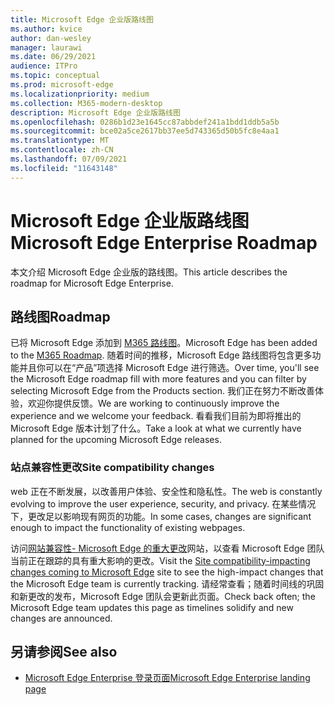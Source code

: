 ```yaml
---
title: Microsoft Edge 企业版路线图
ms.author: kvice
author: dan-wesley
manager: laurawi
ms.date: 06/29/2021
audience: ITPro
ms.topic: conceptual
ms.prod: microsoft-edge
ms.localizationpriority: medium
ms.collection: M365-modern-desktop
description: Microsoft Edge 企业版路线图
ms.openlocfilehash: 0286b1d23e1645cc87abbdef241a1bdd1ddb5a5b
ms.sourcegitcommit: bce02a5ce2617bb37ee5d743365d50b5fc8e4aa1
ms.translationtype: MT
ms.contentlocale: zh-CN
ms.lasthandoff: 07/09/2021
ms.locfileid: "11643148"
---
```

# <a name="microsoft-edge-enterprise-roadmap"></a><span data-ttu-id="7c55d-103">Microsoft Edge 企业版路线图</span><span class="sxs-lookup"><span data-stu-id="7c55d-103">Microsoft Edge Enterprise Roadmap</span></span>

<span data-ttu-id="7c55d-104">本文介绍 Microsoft Edge 企业版的路线图。</span><span class="sxs-lookup"><span data-stu-id="7c55d-104">This article describes the roadmap for Microsoft Edge Enterprise.</span></span>

## <a name="roadmap"></a><span data-ttu-id="7c55d-105">路线图</span><span class="sxs-lookup"><span data-stu-id="7c55d-105">Roadmap</span></span>

<span data-ttu-id="7c55d-106">已将 Microsoft Edge 添加到 [M365 路线图](https://www.microsoft.com/microsoft-365/roadmap?filters=&searchterms=Microsoft%2CEdge)。</span><span class="sxs-lookup"><span data-stu-id="7c55d-106">Microsoft Edge has been added to the [M365 Roadmap](https://www.microsoft.com/microsoft-365/roadmap?filters=&searchterms=Microsoft%2CEdge).</span></span> <span data-ttu-id="7c55d-107">随着时间的推移，Microsoft Edge 路线图将包含更多功能并且你可以在“产品”项选择 Microsoft Edge 进行筛选。</span><span class="sxs-lookup"><span data-stu-id="7c55d-107">Over time, you'll see the Microsoft Edge roadmap fill with more features and you can filter by selecting Microsoft Edge from the Products section.</span></span> <span data-ttu-id="7c55d-108">我们正在努力不断改善体验，欢迎你提供反馈。</span><span class="sxs-lookup"><span data-stu-id="7c55d-108">We are working to continuously improve the experience and we welcome your feedback.</span></span> <span data-ttu-id="7c55d-109">看看我们目前为即将推出的 Microsoft Edge 版本计划了什么。</span><span class="sxs-lookup"><span data-stu-id="7c55d-109">Take a look at what we currently have planned for the upcoming Microsoft Edge releases.</span></span> 

### <a name="site-compatibility-changes"></a><span data-ttu-id="7c55d-110">站点兼容性更改</span><span class="sxs-lookup"><span data-stu-id="7c55d-110">Site compatibility changes</span></span>

<span data-ttu-id="7c55d-111">web 正在不断发展，以改善用户体验、安全性和隐私性。</span><span class="sxs-lookup"><span data-stu-id="7c55d-111">The web is constantly evolving to improve the user experience, security, and privacy.</span></span> <span data-ttu-id="7c55d-112">在某些情况下，更改足以影响现有网页的功能。</span><span class="sxs-lookup"><span data-stu-id="7c55d-112">In some cases, changes are significant enough to impact the functionality of existing webpages.</span></span>

<span data-ttu-id="7c55d-113">访问[网站兼容性- Microsoft Edge 的重大更改](/microsoft-edge/web-platform/site-impacting-changes)网站，以查看 Microsoft Edge 团队当前正在跟踪的具有重大影响的更改。</span><span class="sxs-lookup"><span data-stu-id="7c55d-113">Visit the [Site compatibility-impacting changes coming to Microsoft Edge](/microsoft-edge/web-platform/site-impacting-changes) site to see the high-impact changes that the Microsoft Edge team is currently tracking.</span></span> <span data-ttu-id="7c55d-114">请经常查看；随着时间线的巩固和新更改的发布，Microsoft Edge 团队会更新此页面。</span><span class="sxs-lookup"><span data-stu-id="7c55d-114">Check back often; the Microsoft Edge team updates this page as timelines solidify and new changes are announced.</span></span>

## <a name="see-also"></a><span data-ttu-id="7c55d-115">另请参阅</span><span class="sxs-lookup"><span data-stu-id="7c55d-115">See also</span></span>

- [<span data-ttu-id="7c55d-116">Microsoft Edge Enterprise 登录页面</span><span class="sxs-lookup"><span data-stu-id="7c55d-116">Microsoft Edge Enterprise landing page</span></span>](https://aka.ms/EdgeEnterprise)